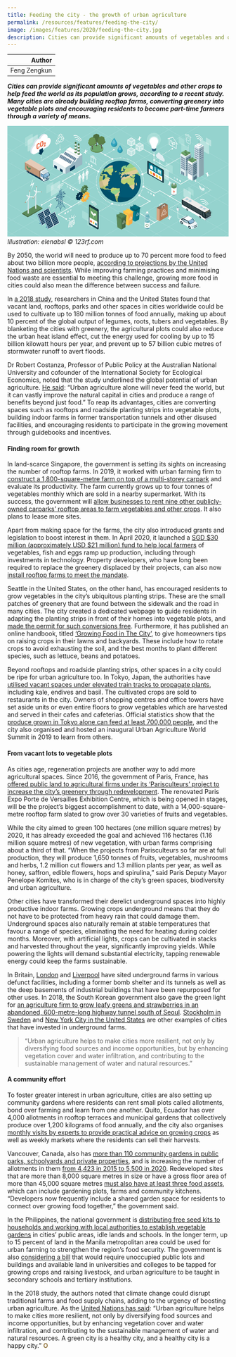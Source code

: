 ```yaml
---
title: Feeding the city - the growth of urban agriculture
permalink: /resources/features/feeding-the-city/
image: /images/features/2020/feeding-the-city.jpg
description: Cities can provide significant amounts of vegetables and other crops to help feed the world as its population grows, according to a recent study. Many cities are already building rooftop farms, converting greenery into vegetable plots and encouraging residents to become part-time farmers through a variety of means.
---
```


| Author |
|---:|
| Feng Zengkun |

***Cities can provide significant amounts of vegetables and other crops to help feed the world as its population grows, according to a recent study. Many cities are already building rooftop farms, converting greenery into vegetable plots and encouraging residents to become part-time farmers through a variety of means.***

![Carbon neutral city](/images/features/2020/carbon-neutral.jpg/)*Illustration: elenabsl © 123rf.com*

By 2050, the world will need to produce up to 70 percent more food to feed about two billion more people, [according to projections by the United Nations and scientists](https://theconversation.com/we-dont-need-to-double-world-food-production-by-2050-heres-why-74211). While improving farming practices and minimising food waste are essential to meeting this challenge, growing more food in cities could also mean the difference between success and failure. 

In [a 2018 study](https://agupubs.onlinelibrary.wiley.com/doi/full/10.1002/2017EF000536), researchers in China and the United States found that vacant land, rooftops, parks and other spaces in cities worldwide could be used to cultivate up to 180 million tonnes of food annually, making up about 10 percent of the global output of legumes, roots, tubers and vegetables. By blanketing the cities with greenery, the agricultural plots could also reduce the urban heat island effect, cut the energy used for cooling by up to 15 billion kilowatt hours per year, and prevent up to 57 billion cubic metres of stormwater runoff to avert floods.

Dr Robert Costanza, Professor of Public Policy at the Australian National University and cofounder of the International Society for Ecological Economics, noted that the study underlined the global potential of urban agriculture. [He said](https://www.citylab.com/environment/2018/02/big-data-suggests-big-potential-for-urban-farming/552770/): “Urban agriculture alone will never feed the world, but it can vastly improve the natural capital in cities and produce a range of benefits beyond just food.” To reap its advantages, cities are converting spaces such as rooftops and roadside planting strips into vegetable plots, building indoor farms in former transportation tunnels and other disused facilities, and encouraging residents to participate in the growing movement through guidebooks and incentives. 

#### **Finding room for growth**

In land-scarce Singapore, the government is setting its sights on increasing the number of rooftop farms. In 2019, it worked with urban farming firm to [construct a 1,800-square-metre farm on top of a multi-storey carpark](https://www.straitstimes.com/singapore/urban-farm-to-grow-four-tonnes-of-vegetables-a-month-on-top-of-hdb-carpark) and evaluate its productivity. The farm currently grows up to four tonnes of vegetables monthly which are sold in a nearby supermarket. With its success, the government will [allow businesses to rent nine other publicly-owned carparks’ rooftop areas to farm vegetables and other crops](https://www.straitstimes.com/singapore/nine-multi-storey-carpark-rooftops-in-singapore-to-be-converted-to-urban-farms). It also plans to lease more sites. 

Apart from making space for the farms, the city also introduced grants and legislation to boost interest in them. In April 2020, it launched a [SGD $30 million (approximately USD $21 million) fund to help local farmers](https://www.channelnewsasia.com/news/singapore/singapore-food-security-30-million-grant-eggs-vegetables-fish-12621414) of vegetables, fish and eggs ramp up production, including through investments in technology. Property developers, who have long been required to replace the greenery displaced by their projects, can also now [install rooftop farms to meet the mandate](https://www.ura.gov.sg/Corporate/Media-Room/Media-Releases/pr17-77). 

Seattle in the United States, on the other hand, has encouraged residents to grow vegetables in the city’s ubiquitous planting strips. These are the small patches of greenery that are found between the sidewalk and the road in many cities. The city created a dedicated webpage to guide residents in adapting the planting strips in front of their homes into vegetable plots, and [made the permit for such conversions free](https://www.seattle.gov/transportation/permits-and-services/permits/planting-in-the-right-of-way). Furthermore, it has published an online handbook, titled [‘Growing Food in The City’](https://www.seattle.gov/Documents/Departments/SPU/EnvironmentConservation/GrowingFoodintheCityBroch.pdf), to give homeowners tips on raising crops in their lawns and backyards. These include how to rotate crops to avoid exhausting the soil, and the best months to plant different species, such as lettuce, beans and potatoes. 

Beyond rooftops and roadside planting strips, other spaces in a city could be ripe for urban agriculture too. In Tokyo, Japan, the authorities have [utilised vacant spaces under elevated train tracks to propagate plants](https://www.straitstimes.com/asia/east-asia/goats-pigs-and-veggies-crop-up-in-urban-tokyo), including kale, endives and basil. The cultivated crops are sold to restaurants in the city. Owners of shopping centres and office towers have set aside units or even entire floors to grow vegetables which are harvested and served in their cafes and cafeterias. Official statistics show that the [produce grown in Tokyo alone can feed at least 700,000 people](http://english.agrinews.co.jp/?p=8976), and the city also organised and hosted an inaugural Urban Agriculture World Summit in 2019 to learn from others.

#### **From vacant lots to vegetable plots**

As cities age, regeneration projects are another way to add more agricultural spaces. Since 2016, the government of Paris, France, has [offered public land to agricultural firms under its ‘Parisculteurs’ project to increase the city’s greenery through redevelopment](https://www.aljazeera.com/news/2019/12/eat-city-urban-farmers-paris-191205152844562.html). The renovated Paris Expo Porte de Versailles Exhibition Centre, which is being opened in stages, will be the project’s biggest accomplishment to date, with a 14,000-square-metre rooftop farm slated to grow over 30 varieties of fruits and vegetables. 

While the city aimed to green 100 hectares (one million square metres) by 2020, it has already exceeded the goal and achieved 116 hectares (1.16 million square metres) of new vegetation, with urban farms comprising about a third of that. “When the projects from Parisculteurs so far are at full production, they will produce 1,650 tonnes of fruits, vegetables, mushrooms and herbs, 1.2 million cut flowers and 1.3 million plants per year, as well as honey, saffron, edible flowers, hops and spirulina,” said Paris Deputy Mayor Penelope Komites, who is in charge of the city’s green spaces, biodiversity and urban agriculture.

Other cities have transformed their derelict underground spaces into highly productive indoor farms. Growing crops underground means that they do not have to be protected from heavy rain that could damage them. Underground spaces also naturally remain at stable temperatures that favour a range of species, eliminating the need for heating during colder months. Moreover, with artificial lights, crops can be cultivated in stacks and harvested throughout the year, significantly improving yields. While powering the lights will demand substantial electricity, tapping renewable energy could keep the farms sustainable. 

In Britain, [London](https://www.theguardian.com/environment/2019/feb/10/urban-farming-feeding-cities-of-the-future) and [Liverpool](https://www.theguardian.com/environment/2019/dec/26/farming-of-the-future-rise-of-hydroponic-food-labs-thomas-myers) have sited underground farms in various defunct facilities, including a former bomb shelter and its tunnels as well as the deep basements of industrial buildings that have been repurposed for other uses. In 2018, the South Korean government also gave the green light for [an agriculture firm to grow leafy greens and strawberries in an abandoned, 600-metre-long highway tunnel south of Seoul](https://edition.cnn.com/2019/12/09/asia/south-korea-vertical-farm-intl-c2e/index.html). [Stockholm in Sweden](https://www.fastcompany.com/40503488/this-underground-urban-farm-also-heats-the-building-above-it) and [New York City in the United States](https://newyork.cbslocal.com/2019/04/17/from-basement-to-table-underground-farm-grows-specialty-items-in-manhattan/) are other examples of cities that have invested in underground farms.

> “Urban agriculture helps to make cities more resilient, not only by diversifying food sources and income opportunities, but by enhancing vegetation cover and water infiltration, and contributing to the sustainable management of water and natural resources.”

#### **A community effort**

To foster greater interest in urban agriculture, cities are also setting up community gardens where residents can rent small plots called allotments, bond over farming and learn from one another. Quito, Ecuador has over 4,000 allotments in rooftop terraces and municipal gardens that collectively produce over 1,200 kilograms of food annually, and the city also organises [monthly visits by experts to provide practical advice on growing crops](https://www.dw.com/en/the-gardens-of-quito-urban-farming-in-one-of-the-worlds-highest-cities/a-47913626) as well as weekly markets where the residents can sell their harvests. 

Vancouver, Canada, also has [more than 110 community gardens in public parks, schoolyards and private properties](https://vancouver.ca/people-programs/community-gardens.aspx), and is increasing the number of allotments in them [from 4,423 in 2015 to 5,500 in 2020](https://sustain.ubc.ca/sites/default/files/2019-59_Evaluating%20and%20Assessing%20Food%20System%20Indicators_Lambie.pdf). Redeveloped sites that are more than 8,000 square metres in size or have a gross floor area of more than 45,000 square metres [must also have at least three food assets](https://vancouver.ca/files/cov/greenest-city-action-plan-implementation-update-2018-2019.pdf), which can include gardening plots, farms and community kitchens. “Developers now frequently include a shared garden space for residents to connect over growing food together,” the government said. 

In the Philippines, the national government is [distributing free seed kits to households and working with local authorities to establish vegetable gardens](https://business.mb.com.ph/2020/05/06/growing-own-food-will-be-the-new-normal-after-covid-19/) in cities’ public areas, idle lands and schools. In the longer term, up to 15 percent of land in the Manila metropolitan area could be used for urban farming to strengthen the region’s food security. The government is also [considering a bill](https://senate.gov.ph/lis/bill_res.aspx?congress=18&q=SBN-257) that would require unoccupied public lots and buildings and available land in universities and colleges to be tapped for growing crops and raising livestock, and urban agriculture to be taught in secondary schools and tertiary institutions. 

In the 2018 study, the authors noted that climate change could disrupt traditional farms and food supply chains, adding to the urgency of boosting urban agriculture. As the [United Nations has said](http://www.fao.org/3/i2177e/i2177e00.pdf): “Urban agriculture helps to make cities more resilient, not only by diversifying food sources and income opportunities, but by enhancing vegetation cover and water infiltration, and contributing to the sustainable management of water and natural resources. A green city is a healthy city, and a healthy city is a happy city.” **<font color="#967942">O</font>**
